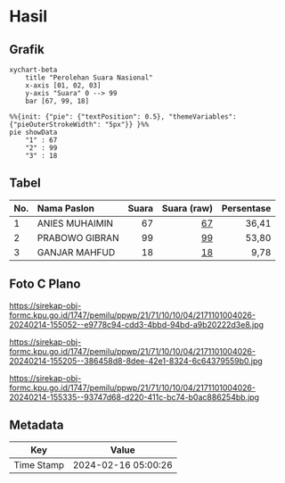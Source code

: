 # Hasil

## Grafik

```mermaid
xychart-beta
    title "Perolehan Suara Nasional"
    x-axis [01, 02, 03]
    y-axis "Suara" 0 --> 99
    bar [67, 99, 18]
```

```mermaid
%%{init: {"pie": {"textPosition": 0.5}, "themeVariables": {"pieOuterStrokeWidth": "5px"}} }%%
pie showData
    "1" : 67
    "2" : 99
    "3" : 18
```

## Tabel

| No. | Nama Paslon    | Suara | Suara (raw) | Persentase |
|:--- |:-------------- | -----:| -----------:| ----------:|
| 1   | ANIES MUHAIMIN | 67    | [67][p-1]   | 36,41      |
| 2   | PRABOWO GIBRAN | 99    | [99][p-2]   | 53,80      |
| 3   | GANJAR MAHFUD  | 18    | [18][p-3]   | 9,78       |


[p-1]: https://github.com/gigit-pemilu/pemilu-2024/blob/main/pilpres/hitung-suara/sub/21-kepulauan-riau/sub/71-kota-batam/sub/10-batam-kota/sub/1004-belian/sub/026-tps/sub/paslon-1.txt
[p-2]: https://github.com/gigit-pemilu/pemilu-2024/blob/main/pilpres/hitung-suara/sub/21-kepulauan-riau/sub/71-kota-batam/sub/10-batam-kota/sub/1004-belian/sub/026-tps/sub/paslon-2.txt
[p-3]: https://github.com/gigit-pemilu/pemilu-2024/blob/main/pilpres/hitung-suara/sub/21-kepulauan-riau/sub/71-kota-batam/sub/10-batam-kota/sub/1004-belian/sub/026-tps/sub/paslon-3.txt

## Foto C Plano

https://sirekap-obj-formc.kpu.go.id/1747/pemilu/ppwp/21/71/10/10/04/2171101004026-20240214-155052--e9778c94-cdd3-4bbd-94bd-a9b20222d3e8.jpg

https://sirekap-obj-formc.kpu.go.id/1747/pemilu/ppwp/21/71/10/10/04/2171101004026-20240214-155205--386458d8-8dee-42e1-8324-6c64379559b0.jpg

https://sirekap-obj-formc.kpu.go.id/1747/pemilu/ppwp/21/71/10/10/04/2171101004026-20240214-155335--93747d68-d220-411c-bc74-b0ac886254bb.jpg


## Metadata

| Key        | Value               |
| ---------- | ------------------- |
| Time Stamp | 2024-02-16 05:00:26 |



